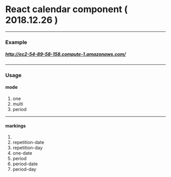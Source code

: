 # React calendar component ( 2018.12.26 )
<hr>

### Example 

#####  <http://ec2-54-89-58-158.compute-1.amazonaws.com/> 

<hr>

### Usage

#### mode
<ol>
  <li>one</li>
  <li>multi</li>
  <li>period</li>
</ol>
 <hr>

#### markings
<ol>
  <li></li>
  <li>repetition-date</li>
  <li>repetition-day</li>
  <li>one-date</li>
  <li>period</li>
  <li>period-date</li>
  <li>period-day</li>
</ol>
